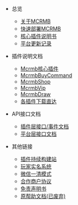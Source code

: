 * 总览

    * [关于MCRMB](README.md)
    * [快速部署MCRMB](fast.md)
    * [核心插件说明书](core-plugin.md)
    * [平台更新记录](history.md)

* 插件说明文档

    * [Mcrmb核心插件](core-plugin.md)
    * [McrmbBuyCommand](sub-plugins/mcrmbbuycommand.md)
    * [McrmbShop](sub-plugins/mcrmbshop.md)
    * [McrmbVip](sub-plugins/mcrmbvip.md)
    * [McrmbDraw](sub-plugins/mcrmbdraw.md)
    * [各插件下载直达](sub-plugins/downloads.md)
    
* API接口文档

    * [插件层接口/事件文档](apis/core-plugin-api.md)
    * [平台层接口文档](apis/platform-api.md)

* 其他链接

    * [插件持续构建站](https://ci.mcrmb.com)
    * [玩家实名系统](https://v.mcrmb.com)
    * [微信一清模式](yq.md)
    * [合作商户协议](contract.md)
    * [免责声明书](mianze.md)
    * [原帮助文档(已废弃)](history-help.md)

